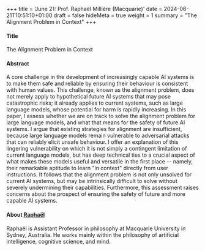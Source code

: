 +++
title = 'June 21: Prof. Raphaël Millière (Macquarie)'
date = 2024-06-21T10:51:10+01:00
draft = false
hideMeta = true
weight = 1
summary = "The Alignment Problem in Context"
+++
 

#### Title
The Alignment Problem in Context
 
#### Abstract
A core challenge in the development of increasingly capable AI systems is to make them safe and reliable by ensuring their behaviour is consistent with human values. This challenge, known as the alignment problem, does not merely apply to hypothetical future AI systems that may pose catastrophic risks; it already applies to current systems, such as large language models, whose potential for harm is rapidly increasing. In this paper, I assess whether we are on track to solve the alignment problem for large language models, and what that means for the safety of future AI systems. I argue that existing strategies for alignment are insufficient, because large language models remain vulnerable to adversarial attacks that can reliably elicit unsafe behaviour. I offer an explanation of this lingering vulnerability on which it is not simply a contingent limitation of current language models, but has deep technical ties to a crucial aspect of what makes these models useful and versatile in the first place -- namely, their remarkable aptitude to learn "in context" directly from user instructions. It follows that the alignment problem is not only unsolved for current AI systems, but may be intrinsically difficult to solve without severely undermining their capabilities. Furthermore, this assessment raises concerns about the prospect of ensuring the safety of future and more capable AI systems.
 

#### About [Raphaël](https://raphaelmilliere.com)
Raphaël is Assistant Professor in philosophy at Macquarie University in Sydney, Australia. He works mainly within the philosophy of artificial intelligence, cognitive science, and mind.
